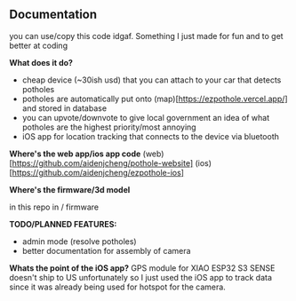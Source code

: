 Documentation
-

you can use/copy this code idgaf. Something I just made for fun and to get better at coding

**What does it do?**

- cheap device (~30ish usd) that you can attach to your car that detects potholes
- potholes are automatically put onto (map)[https://ezpothole.vercel.app/] and stored in database
- you can upvote/downvote to give local government an idea of what potholes are the highest priority/most annoying
- iOS app for location tracking that connects to the device via bluetooth

**Where's the web app/ios app code**
(web)[https://github.com/aidenjcheng/pothole-website]
(ios)[https://github.com/aidenjcheng/ezpothole-ios]

**Where's the firmware/3d model**

in this repo in / firmware

**TODO/PLANNED FEATURES:**
- admin mode (resolve potholes)
- better documentation for assembly of camera

**Whats the point of the iOS app?**
GPS module for XIAO ESP32 S3 SENSE doesn't ship to US unfortunately so I just used the iOS app to track data since it was already being used for hotspot for the camera. 
